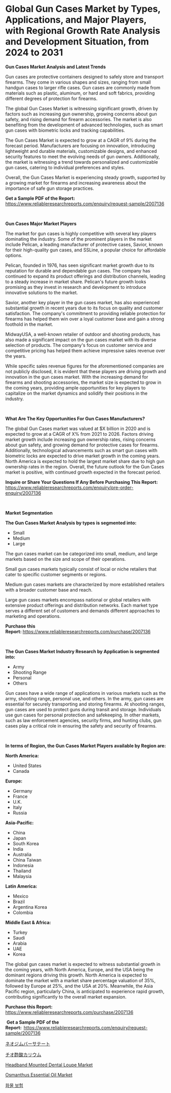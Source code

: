 <p><h1>Global Gun Cases Market by Types, Applications, and Major Players, with Regional Growth Rate Analysis and Development Situation, from 2024 to 2031</h1></p><p><strong>Gun Cases Market Analysis and Latest Trends</strong></p>
<p><p>Gun cases are protective containers designed to safely store and transport firearms. They come in various shapes and sizes, ranging from small handgun cases to larger rifle cases. Gun cases are commonly made from materials such as plastic, aluminum, or hard and soft fabrics, providing different degrees of protection for firearms.</p><p>The global Gun Cases Market is witnessing significant growth, driven by factors such as increasing gun ownership, growing concerns about gun safety, and rising demand for firearm accessories. The market is also benefiting from the development of advanced technologies, such as smart gun cases with biometric locks and tracking capabilities.</p><p>The Gun Cases Market is expected to grow at a CAGR of 9% during the forecast period. Manufacturers are focusing on innovation, introducing lightweight and durable materials, customizable designs, and enhanced security features to meet the evolving needs of gun owners. Additionally, the market is witnessing a trend towards personalized and customizable gun cases, catering to individual preferences and styles.</p><p>Overall, the Gun Cases Market is experiencing steady growth, supported by a growing market for firearms and increasing awareness about the importance of safe gun storage practices.</p></p>
<p><strong>Get a Sample PDF of the Report:&nbsp;</strong> <a href="https://www.reliableresearchreports.com/enquiry/request-sample/2007136">https://www.reliableresearchreports.com/enquiry/request-sample/2007136</a></p>
<p>&nbsp;</p>
<p><strong>Gun Cases Major Market Players</strong></p>
<p><p>The market for gun cases is highly competitive with several key players dominating the industry. Some of the prominent players in the market include Pelican, a leading manufacturer of protective cases, Savior, known for their high-quality gun cases, and SSLine, a popular choice for affordable options.</p><p>Pelican, founded in 1976, has seen significant market growth due to its reputation for durable and dependable gun cases. The company has continued to expand its product offerings and distribution channels, leading to a steady increase in market share. Pelican's future growth looks promising as they invest in research and development to introduce innovative solutions to the market.</p><p>Savior, another key player in the gun cases market, has also experienced substantial growth in recent years due to its focus on quality and customer satisfaction. The company's commitment to providing reliable protection for firearms has helped them win over a loyal customer base and gain a strong foothold in the market.</p><p>MidwayUSA, a well-known retailer of outdoor and shooting products, has also made a significant impact on the gun cases market with its diverse selection of products. The company's focus on customer service and competitive pricing has helped them achieve impressive sales revenue over the years.</p><p>While specific sales revenue figures for the aforementioned companies are not publicly disclosed, it is evident that these players are driving growth and innovation in the gun cases market. With the increasing demand for firearms and shooting accessories, the market size is expected to grow in the coming years, providing ample opportunities for key players to capitalize on the market dynamics and solidify their positions in the industry.</p></p>
<p>&nbsp;</p>
<p><strong>What Are The Key Opportunities For Gun Cases Manufacturers?</strong></p>
<p><p>The global Gun Cases market was valued at $X billion in 2020 and is expected to grow at a CAGR of X% from 2021 to 2026. Factors driving market growth include increasing gun ownership rates, rising concerns about gun safety, and growing demand for protective cases for firearms. Additionally, technological advancements such as smart gun cases with biometric locks are expected to drive market growth in the coming years. North America is expected to hold the largest market share due to high gun ownership rates in the region. Overall, the future outlook for the Gun Cases market is positive, with continued growth expected in the forecast period.</p></p>
<p><strong>Inquire or Share Your Questions If Any Before Purchasing This Report:</strong> <a href="https://www.reliableresearchreports.com/enquiry/pre-order-enquiry/2007136">https://www.reliableresearchreports.com/enquiry/pre-order-enquiry/2007136</a></p>
<p>&nbsp;</p>
<p><strong>Market Segmentation</strong></p>
<p><strong>The Gun Cases Market Analysis by types is segmented into:</strong></p>
<p><ul><li>Small</li><li>Medium</li><li>Large</li></ul></p>
<p><p>The gun cases market can be categorized into small, medium, and large markets based on the size and scope of their operations. </p><p>Small gun cases markets typically consist of local or niche retailers that cater to specific customer segments or regions. </p><p>Medium gun cases markets are characterized by more established retailers with a broader customer base and reach. </p><p>Large gun cases markets encompass national or global retailers with extensive product offerings and distribution networks. Each market type serves a different set of customers and demands different approaches to marketing and operations.</p></p>
<p><strong>Purchase this Report:&nbsp;</strong><a href="https://www.reliableresearchreports.com/purchase/2007136">https://www.reliableresearchreports.com/purchase/2007136</a></p>
<p>&nbsp;</p>
<p><strong>The Gun Cases Market Industry Research by Application is segmented into:</strong></p>
<p><ul><li>Army</li><li>Shooting Range</li><li>Personal</li><li>Others</li></ul></p>
<p><p>Gun cases have a wide range of applications in various markets such as the army, shooting range, personal use, and others. In the army, gun cases are essential for securely transporting and storing firearms. At shooting ranges, gun cases are used to protect guns during transit and storage. Individuals use gun cases for personal protection and safekeeping. In other markets, such as law enforcement agencies, security firms, and hunting clubs, gun cases play a critical role in ensuring the safety and security of firearms.</p></p>
<p>&nbsp;</p>
<p><strong>In terms of Region, the Gun Cases Market Players available by Region are:</strong></p>
<p>
    <p> <strong> North America: </strong>
        <ul>
            <li>United States</li>
            <li>Canada</li>
        </ul>
        </p> 
    <p> <strong> Europe: </strong>
        <ul>
            <li>Germany</li>
            <li>France</li>
            <li>U.K.</li>
            <li>Italy</li>
            <li>Russia</li>
        </ul>
        </p> 
    <p> <strong> Asia-Pacific: </strong>
        <ul>
            <li>China</li>
            <li>Japan</li>
            <li>South Korea</li>
            <li>India</li>
            <li>Australia</li>
            <li>China Taiwan</li>
            <li>Indonesia</li>
            <li>Thailand</li>
            <li>Malaysia</li>
        </ul>
        </p> 
    <p> <strong> Latin America: </strong>
        <ul>
            <li>Mexico</li>
            <li>Brazil</li>
            <li>Argentina Korea</li>
            <li>Colombia</li>
        </ul>
        </p> 
    <p> <strong> Middle East & Africa: </strong>
        <ul>
            <li>Turkey</li>
            <li>Saudi</li>
            <li>Arabia</li>
            <li>UAE</li>
            <li>Korea</li>
        </ul>
    </p>
    </p>
<p><p>The global gun cases market is expected to witness substantial growth in the coming years, with North America, Europe, and the USA being the dominant regions driving this growth. North America is expected to dominate the market with a market share percentage valuation of 35%, followed by Europe at 25%, and the USA at 20%. Meanwhile, the Asia Pacific region, particularly China, is anticipated to experience rapid growth, contributing significantly to the overall market expansion.</p></p>
<p><strong>Purchase this Report: </strong><a href="https://www.reliableresearchreports.com/purchase/2007136">https://www.reliableresearchreports.com/purchase/2007136</a></p>
<p>&nbsp;<strong>Get a Sample PDF of the Report:&nbsp;&nbsp;</strong><a href="https://www.reliableresearchreports.com/enquiry/request-sample/2007136">https://www.reliableresearchreports.com/enquiry/request-sample/2007136</a></p>
<p><strong></strong></p>
<p><p><a href="https://medium.com/@erickbotsfortrd46766/%E3%83%8D%E3%82%AA%E3%82%B8%E3%82%A6%E3%83%A0%E3%83%90%E3%83%BC%E3%82%B5%E3%83%86%E3%83%BC%E3%83%88%E5%B8%82%E5%A0%B4%E3%81%AE%E3%83%88%E3%83%AC%E3%83%B3%E3%83%89%E3%81%A8%E5%B8%82%E5%A0%B4%E5%88%86%E6%9E%90%E3%81%AF-2024%E5%B9%B4%E3%81%8B%E3%82%892031%E5%B9%B4%E3%81%BE%E3%81%A7%E3%81%AE%E6%9C%9F%E9%96%93%E3%81%AB%E4%BA%88%E6%B8%AC%E3%81%95%E3%82%8C%E3%81%A6%E3%81%84%E3%81%BE%E3%81%99-6ab6d517b954">ネオジムバーサテート</a></p><p><a href="https://medium.com/@ja15984/%E3%83%9D%E3%83%86%E3%83%B3%E3%82%B7%E3%82%A6%E3%83%A0%E3%83%81%E3%82%AA%E3%82%A2%E3%82%BB%E3%83%86%E3%83%BC%E3%83%88%E3%81%AE%E5%B8%82%E5%A0%B4%E3%83%AC%E3%83%9D%E3%83%BC%E3%83%88%E3%81%8C-%E3%81%93%E3%81%AE%E5%B8%82%E5%A0%B4%E3%81%AE%E6%9C%80%E6%96%B0%E3%83%88%E3%83%AC%E3%83%B3%E3%83%89%E3%81%A8%E6%88%90%E9%95%B7%E6%A9%9F%E4%BC%9A%E3%82%92%E6%98%8E%E3%82%89%E3%81%8B%E3%81%AB%E3%81%97%E3%81%A6%E3%81%84%E3%81%BE%E3%81%99-e01bbd70e71d">チオ酢酸カリウム</a></p><p><a href="https://issuu.com/reportprime-2/docs/headband-mounted-dental-loupe-market-size-2030.ppt">Headband Mounted Dental Loupe Market</a></p><p><a href="https://github.com/cecuraprangm/Market-Research-Report-List-1/blob/main/osmanthus-essential-oil-market.md">Osmanthus Essential Oil Market</a></p><p><a href="https://github.com/TimmyMann6767/Market-Research-Report-List-1/blob/main/99448785173.md">화물 보험</a></p></p>